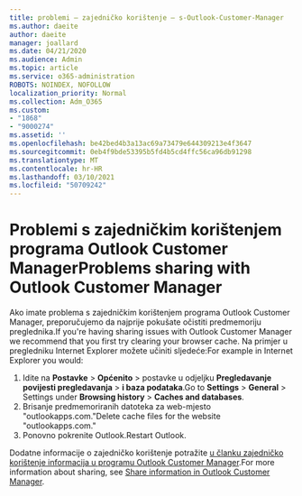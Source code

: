```yaml
---
title: problemi – zajedničko korištenje – s-Outlook-Customer-Manager
ms.author: daeite
author: daeite
manager: joallard
ms.date: 04/21/2020
ms.audience: Admin
ms.topic: article
ms.service: o365-administration
ROBOTS: NOINDEX, NOFOLLOW
localization_priority: Normal
ms.collection: Adm_O365
ms.custom:
- "1868"
- "9000274"
ms.assetid: ''
ms.openlocfilehash: be42bed4b3a13ac69a73479e644309213e4f3647
ms.sourcegitcommit: 0eb4f9bde53395b5fd4b5cd4ffc56ca96db91298
ms.translationtype: MT
ms.contentlocale: hr-HR
ms.lasthandoff: 03/10/2021
ms.locfileid: "50709242"
---
```

# <a name="problems-sharing-with-outlook-customer-manager"></a><span data-ttu-id="fd51a-102">Problemi s zajedničkim korištenjem programa Outlook Customer Manager</span><span class="sxs-lookup"><span data-stu-id="fd51a-102">Problems sharing with Outlook Customer Manager</span></span>

<span data-ttu-id="fd51a-103">Ako imate problema s zajedničkim korištenjem programa Outlook Customer Manager, preporučujemo da najprije pokušate očistiti predmemoriju preglednika.</span><span class="sxs-lookup"><span data-stu-id="fd51a-103">If you're having sharing issues with Outlook Customer Manager we recommend that you first try clearing your browser cache.</span></span> <span data-ttu-id="fd51a-104">Na primjer u pregledniku Internet Explorer možete učiniti sljedeće:</span><span class="sxs-lookup"><span data-stu-id="fd51a-104">For example in Internet Explorer you would:</span></span>

1. <span data-ttu-id="fd51a-105">Idite na **Postavke**  >  **Općenito** > postavke u odjeljku **Pregledavanje povijesti pregledavanja**  >  **i baza podataka**.</span><span class="sxs-lookup"><span data-stu-id="fd51a-105">Go to **Settings** > **General** > Settings under **Browsing history** > **Caches and databases**.</span></span>
2. <span data-ttu-id="fd51a-106">Brisanje predmemoriranih datoteka za web-mjesto "outlookapps.com."</span><span class="sxs-lookup"><span data-stu-id="fd51a-106">Delete cache files for the website "outlookapps.com."</span></span>
3. <span data-ttu-id="fd51a-107">Ponovno pokrenite Outlook.</span><span class="sxs-lookup"><span data-stu-id="fd51a-107">Restart Outlook.</span></span>

<span data-ttu-id="fd51a-108">Dodatne informacije o zajedničko korištenje potražite [u članku zajedničko korištenje informacija u programu Outlook Customer Manager](https://techcommunity.microsoft.com/t5/outlook-blog/sharing-how-to-keep-your-colleagues-in-the-loop/ba-p/35710).</span><span class="sxs-lookup"><span data-stu-id="fd51a-108">For more information about sharing, see [Share information in Outlook Customer Manager](https://techcommunity.microsoft.com/t5/outlook-blog/sharing-how-to-keep-your-colleagues-in-the-loop/ba-p/35710).</span></span>